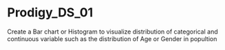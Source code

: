 # Prodigy_DS_01
Create a Bar chart or Histogram to visualize distribution of categorical and continuous variable such as the distribution of Age or Gender in popultion

